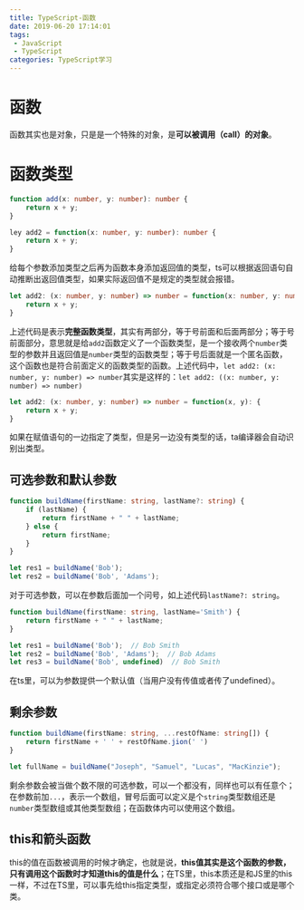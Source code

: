 ```yaml
---
title: TypeScript-函数
date: 2019-06-20 17:14:01
tags: 
 - JavaScript 
 - TypeScript
categories: TypeScript学习
---
```

# 函数
函数其实也是对象，只是是一个特殊的对象，是**可以被调用（call）的对象**。
# 函数类型
```ts
function add(x: number, y: number): number {
    return x + y;
}

ley add2 = function(x: number, y: number): number {
    return x + y;
}
```
给每个参数添加类型之后再为函数本身添加返回值的类型，ts可以根据返回语句自动推断出返回值类型，如果实际返回值不是规定的类型就会报错。
<!-- more -->
```ts
let add2: (x: number, y: number) => number = function(x: number, y: number): number {
    return x + y;
}
```
上述代码是表示**完整函数类型**，其实有两部分，等于号前面和后面两部分；等于号前面部分，意思就是给`add2`函数定义了一个函数类型，是一个接收两个`number`类型的参数并且返回值是`number`类型的函数类型；等于号后面就是一个匿名函数，这个函数也是符合前面定义的函数类型的函数。上述代码中，`let add2: (x: number, y: number) => number`其实是这样的：`let add2: ((x: number, y: number) => number)`
```ts
let add2: (x: number, y: number) => number = function(x, y): {
    return x + y;
}
```
如果在赋值语句的一边指定了类型，但是另一边没有类型的话，ta编译器会自动识别出类型。

## 可选参数和默认参数
```ts
function buildName(firstName: string, lastName?: string) {
    if (lastName) {
        return firstName + " " + lastName;
    } else {
        return firstName;
    }
}

let res1 = buildName('Bob');
let res2 = buildName('Bob', 'Adams');
```
对于可选参数，可以在参数后面加一个问号，如上述代码`lastName?: string`。
```ts
function buildName(firstName: string, lastName='Smith') {
    return firstName + " " + lastName;
}

let res1 = buildName('Bob');  // Bob Smith
let res2 = buildName('Bob', 'Adams');  // Bob Adams
let res3 = buildName('Bob', undefined)  // Bob Smith
```
在ts里，可以为参数提供一个默认值（当用户没有传值或者传了undefined）。

## 剩余参数
```ts
function buildName(firstName: string, ...restOfName: string[]) {
    return firstName + ' ' + restOfName.jion(' ')
}

let fullName = buildName("Joseph", "Samuel", "Lucas", "MacKinzie");
```
剩余参数会被当做个数不限的可选参数，可以一个都没有，同样也可以有任意个；在参数前加`...`，表示一个数组，冒号后面可以定义是个`string`类型数组还是`number`类型数组或其他类型数组；在函数体内可以使用这个数组。

## this和箭头函数
this的值在函数被调用的时候才确定，也就是说，**this值其实是这个函数的参数，只有调用这个函数时才知道this的值是什么**；在TS里，this本质还是和JS里的this一样，不过在TS里，可以事先给this指定类型，或指定必须符合哪个接口或是哪个类。
